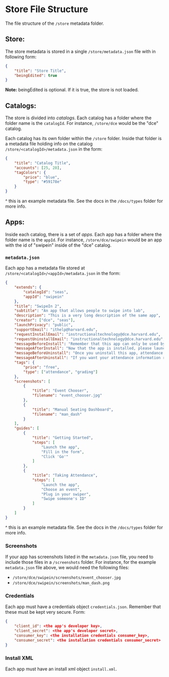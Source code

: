 # Store File Structure

The file structure of the `/store` metadata folder.

## Store:

The store metadata is stored in a single `/store/metadata.json` file with in following form:

```json
{
    "title": "Store Title",
    "beingEdited": true
}
```

**Note:** beingEdited is optional. If it is true, the store is not loaded.

## Catalogs:

The store is divided into _catalogs_. Each catalog has a folder where the folder name is the `catalogId`. For instance, `/store/dce` would be the "dce" catalog.

Each catalog has its own folder within the `/store` folder. Inside that folder is a metadata file holding info on the catalog `/store/<catalogId>/metadata.json` in the form:

```json
{
    "title": "Catalog Title",
    "accounts": [25, 28],
    "tagColors": {
        "price": "blue",
        "type": "#59178e"
    }
}
```

^ this is an example metadata file. See the docs in the `/docs/types` folder for more info.

## Apps:

Inside each catalog, there is a set of _apps_. Each app has a folder where the folder name is the `appId`. For instance, `/store/dce/swipein` would be an app with the id of "swipein" inside of the "dce" catalog.

### `metadata.json`

Each app has a metadata file stored at `/store/<catalogId>/<appId>/metadata.json` in the form:

```json
{
    "extends": {
        "catalogId": "seas",
        "appId": "swipein"
    },
    "title": "SwipeIn 2",
    "subtitle": "An app that allows people to swipe into lab",
    "description": "This is a very long description of the same app",
    "creator": ["dce", "seas"],
    "launchPrivacy": "public",
    "supportEmail": "ithelp@harvard.edu",
    "requestInstallEmail": "instructionaltechnology@dce.harvard.edu",
    "requestUninstallEmail": "instructionaltechnology@dce.harvard.edu",
    "messageBeforeInstall": "Remember that this app can only be used by instructors",
    "messageAfterInstall": "Now that the app is installed, please launch the app and follow instructions to get the permissions set up",
    "messageBeforeUninstall": "Once you uninstall this app, attendance information will be deleted!",
    "messageAfterUninstall": "If you want your attendance information restored, please contact support",
    "tags": {
        "price": "free",
        "type": ["attendance", "grading"]
    },
    "screenshots": [
        {
            "title": "Event Chooser",
            "filename": "event_chooser.jpg"
        },
        {
            "title": "Manual Seating Dashboard",
            "filename": "man_dash"
        }
    ],
    "guides": [
        {
            "title": "Getting Started",
            "steps": [
                "Launch the app",
                "Fill in the form",
                "Click 'Go'"
            ]
        },
        {
            "title": "Taking Attendance",
            "steps": [
                "Launch the app",
                "Choose an event",
                "Plug in your swiper",
                "Swipe someone's ID"
            ]
        }
    ]
}
```

^ this is an example metadata file. See the docs in the `/docs/types` folder for more info.

### Screenshots

If your app has screenshots listed in the `metadata.json` file, you need to include those files in a `/screenshots` folder. For instance, for the example `metadata.json` file above, we would need the following files:

- `/store/dce/swipein/screenshots/event_chooser.jpg`
- `/store/dce/swipein/screenshots/man_dash.png`

### Credentials

Each app must have a credentials object `credentials.json`. Remember that these must be kept very secure. Form:

```json
{
    "client_id": <the app's developer key>,
    "client_secret": <the app's developer secret>,
    "consumer_key": <the installation credentials consumer_key>,
    "consumer_secret": <the installation credentials consumer_secret>
}
```

### Install XML

Each app must have an install xml object `install.xml`.
